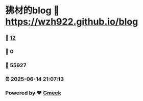 # 狒材的blog :link: https://wzh922.github.io/blog 
### :page_facing_up: [12](https://wzh922.github.io/blog/tag.html) 
### :speech_balloon: 0 
### :hibiscus: 55927 
### :alarm_clock: 2025-06-14 21:07:13 
### Powered by :heart: [Gmeek](https://github.com/Meekdai/Gmeek)
